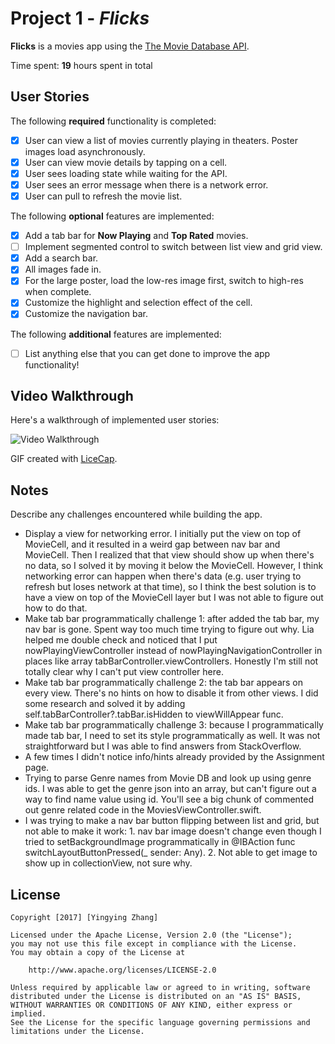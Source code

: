 # Project 1 - *Flicks*

**Flicks** is a movies app using the [The Movie Database API](http://docs.themoviedb.apiary.io/#).

Time spent: **19** hours spent in total

## User Stories

The following **required** functionality is completed:

- [x] User can view a list of movies currently playing in theaters. Poster images load asynchronously.
- [x] User can view movie details by tapping on a cell.
- [x] User sees loading state while waiting for the API.
- [x] User sees an error message when there is a network error.
- [x] User can pull to refresh the movie list.

The following **optional** features are implemented:

- [x] Add a tab bar for **Now Playing** and **Top Rated** movies.
- [ ] Implement segmented control to switch between list view and grid view.
- [x] Add a search bar.
- [x] All images fade in.
- [x] For the large poster, load the low-res image first, switch to high-res when complete.
- [x] Customize the highlight and selection effect of the cell.
- [x] Customize the navigation bar.

The following **additional** features are implemented:

- [ ] List anything else that you can get done to improve the app functionality!

## Video Walkthrough

Here's a walkthrough of implemented user stories:

<img src='https://github.com/yzhanghearsay/ios-dev/blob/master/01%20Flicks/flicks.gif' title='Video Walkthrough' width='' alt='Video Walkthrough' />

GIF created with [LiceCap](http://www.cockos.com/licecap/).

## Notes

Describe any challenges encountered while building the app.

- Display a view for networking error. I initially put the view on top of MovieCell, and it resulted in a weird gap between nav bar and MovieCell. Then I realized that that view should show up when there's no data, so I solved it by moving it below the MovieCell. However, I think networking error can happen when there's data (e.g. user trying to refresh but loses network at that time), so I think the best solution is to have a view on top of the MovieCell layer but I was not able to figure out how to do that.
- Make tab bar programmatically challenge 1: after added the tab bar, my nav bar is gone. Spent way too much time trying to figure out why. Lia helped me double check and noticed that I put nowPlayingViewController instead of nowPlayingNavigationController in places like array tabBarController.viewControllers. Honestly I'm still not totally clear why I can't put view  controller here.
- Make tab bar programmatically challenge 2: the tab bar appears on every view. There's no hints on how to disable it from other views. I did some research and solved it by adding self.tabBarController?.tabBar.isHidden to viewWillAppear func.
- Make tab bar programmatically challenge 3: because I programmatically made tab bar, I need to set its style programmatically as well. It was not straightforward but I was able to find answers from StackOverflow.
- A few times I didn't notice info/hints already provided by the Assignment page.
- Trying to parse Genre names from Movie DB and look up using genre ids. I was able to get the genre json into an array, but can't figure out a way to find name value using id. You'll see a big chunk of commented out genre related code in the MoviesViewController.swift.
- I was trying to make a nav bar button flipping between list and grid, but not able to make it work: 1. nav bar image doesn't change even though I tried to setBackgroundImage programmatically in @IBAction func switchLayoutButtonPressed(_ sender: Any). 2. Not able to get image to show up in collectionView, not sure why.

## License

    Copyright [2017] [Yingying Zhang]

    Licensed under the Apache License, Version 2.0 (the "License");
    you may not use this file except in compliance with the License.
    You may obtain a copy of the License at

        http://www.apache.org/licenses/LICENSE-2.0

    Unless required by applicable law or agreed to in writing, software
    distributed under the License is distributed on an "AS IS" BASIS,
    WITHOUT WARRANTIES OR CONDITIONS OF ANY KIND, either express or implied.
    See the License for the specific language governing permissions and
    limitations under the License.
